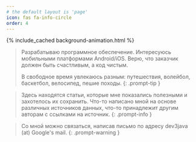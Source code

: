 ```yaml
---
# the default layout is 'page'
icon: fas fa-info-circle
order: 4
---
```


{% include_cached background-animation.html %}

> Разрабатываю программное обеспечение. Интересуюсь мобильными платформами Android/iOS.
> Верю, что заказчик должен быть счастливым, а код чистым.
> 
> В свободное время увлекаюсь разным: путешествия, волейбол, баскетбол, велосипед, пешие походы.
{: .prompt-tip }


> Здесь находятся статьи, которые мне показались полезными и захотелось их сохранить.
> Что-то написано мной на основе различных источников данных, что-то принадлежит другим авторам с ссылками на источник.
{: .prompt-info }

> Со мной можно связаться, написав письмо по адресу dev3java (at) Google's mail.
{: .prompt-warning }
